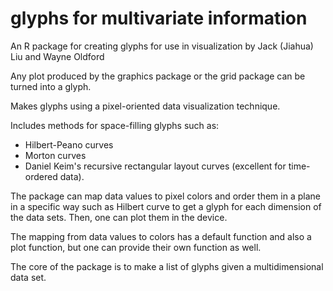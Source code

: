 # glyphs for multivariate information

An R package for creating glyphs for use in visualization by Jack (Jiahua) Liu and Wayne Oldford

Any plot produced by the graphics package or the grid package can be turned into a glyph.

Makes glyphs using a pixel-oriented data visualization technique. 

Includes methods for space-filling glyphs such as:

- Hilbert-Peano curves
- Morton curves
- Daniel Keim's recursive rectangular layout curves (excellent for time-ordered data).

The package can map data values to pixel colors and order them in a plane in a specific way such as Hilbert curve 
to get a glyph for each dimension of the data sets. Then, one can plot them in the device. 

The mapping from data values to colors has a default function and also a plot function, 
but one can provide their own function as well. 

The core of the package is to make a list of glyphs given a multidimensional data set.
